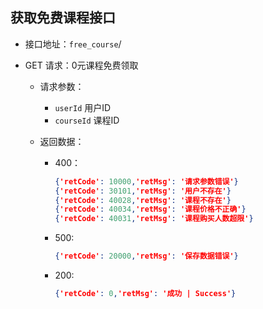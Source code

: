 ## 获取免费课程接口

* 接口地址：`free_course`/

* GET 请求：0元课程免费领取

  * 请求参数：

    * `userId` 用户ID
    * `courseId` 课程ID

  * 返回数据：

    * 400：

      ```json
      {'retCode': 10000,'retMsg': '请求参数错误'}
      {'retCode': 30101,'retMsg': '用户不存在'}
      {'retCode': 40028,'retMsg': '课程不存在'}
      {'retCode': 40034,'retMsg': '课程价格不正确'}
      {'retCode': 40031,'retMsg': '课程购买人数超限'}
      ```

    * 500:

      ```json
      {'retCode': 20000,'retMsg': '保存数据错误'}
      ```

    * 200:

      ```json
      {'retCode': 0,'retMsg': '成功 | Success'}
      ```

      ​